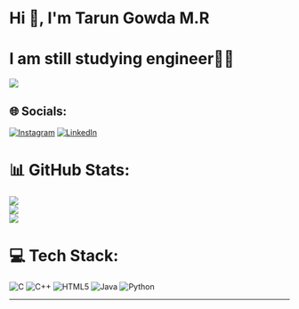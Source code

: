 # Hi 👋, I'm Tarun Gowda M.R 

# I am still studying engineer🧑‍💻

[![](https://visitcount.itsvg.in/api?id=Tarungowda2003&icon=0&color=12)](https://visitcount.itsvg.in)


## 🌐 Socials:
[![Instagram](https://img.shields.io/badge/Instagram-%23E4405F.svg?logo=Instagram&logoColor=white)](https://instagram.com/tarungowdaa_26) [![LinkedIn](https://img.shields.io/badge/LinkedIn-%230077B5.svg?logo=linkedin&logoColor=white)](https://linkedin.com/in/TarunGowdaM.R) 


# 📊 GitHub Stats:
![](https://github-readme-stats.vercel.app/api?username=Tarungowda2003&theme=default&hide_border=true&include_all_commits=true&count_private=true)<br/>
![](https://github-readme-streak-stats.herokuapp.com/?user=Tarungowda2003&theme=default&hide_border=true)<br/>
![](https://github-readme-stats.vercel.app/api/top-langs/?username=Tarungowda2003&theme=default&hide_border=true&include_all_commits=true&count_private=true&layout=compact)

# 💻 Tech Stack:
![C](https://img.shields.io/badge/c-%2300599C.svg?style=flat&logo=c&logoColor=white) ![C++](https://img.shields.io/badge/c++-%2300599C.svg?style=flat&logo=c%2B%2B&logoColor=white) ![HTML5](https://img.shields.io/badge/html5-%23E34F26.svg?style=flat&logo=html5&logoColor=white) ![Java](https://img.shields.io/badge/java-%23ED8B00.svg?style=flat&logo=openjdk&logoColor=white) ![Python](https://img.shields.io/badge/python-3670A0?style=flat&logo=python&logoColor=ffdd54)

---

<!-- Proudly created with GPRM ( https://gprm.itsvg.in ) -->
